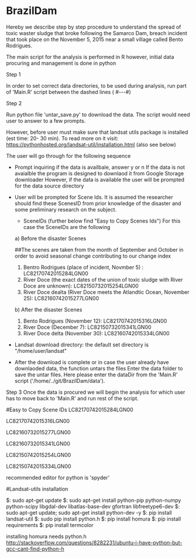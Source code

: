 # BrazilDam
Hereby we describe step by step procedure to understand the spread of toxic waster sludge that broke following the Samarco Dam,
breach incident that took place on the November 5, 2015 near a small village called Bento Rodrigues.

The main script for the analysis is performed in R however, initial data procuring and management is done in python

Step 1

In order to set correct data directories, to be used during analysis, run part of 'Main.R' script between the dashed lines ( #---#)

Step 2

Run python file 'untar_save.py' to download the data. The script would need user to answer to a few prompts. 

However, before user must make sure that landsat utils package is installed (est time: 20- 30 min). To read more on it visit:
https://pythonhosted.org/landsat-util/installation.html (also see below)

The user will go through for the following sequence

- Prompt inquiring if the data is availbale, answer y or n
    If the data is not avaialble the program is designed to downlaod it from Google Storage downloader
    However, if the data is available the user will be prompted for the data source directory

- User will be prompted for Scene Ids.
    It is assumed the researcher should find these ScenesID from prior knowledge of the disaster and some preliminary research 
on the subject.
    - SceneIDs (further below find "Easy to Copy Scenes Ids")
For this case the SceneIDs are the following

  a) Before the disaster Scenes

  ##The scenes are taken from the month of September and October in order to avoid seasonal change contributing to our change index
  
    1. Bentro Rodrigues (place of incident, Novmber 5) : LC82170742015284LGN00
    2. River Doce (the exact dates of the union of toxic sludge with River Doce are unknown): LC82150732015254LGN00
    3. River Doce dealta (River Doce meets the Atlandtic Ocean, November 25): LC82160742015277LGN00
  
  b) After the disaster Scenes
  
    1. Bento Rodrigues (November 12): LC82170742015316LGN00
    2. River Doce (December 7): LC82150732015341LGN00
    3. River Doce delta (November 30): LC82160742015334LGN00
- Landsat download directory: the default set directory is "/home/user/landsat"

- After the download is complete or in case the user already have downlaoded data, the function untars the files
  Enter the data folder to save the untar files. Here please enter the dataDir from the 'Main.R' script ('/home/../git/BrazilDam/data').

Step 3
Once the data is procured we will begin the analysis for which user has to move back to 'Main.R' and run rest of the script.

#Easy to Copy Scene IDs
LC82170742015284LGN00

LC82170742015316LGN00

LC82160732015277LGN00

LC82160732015341LGN00

LC82150742015254LGN00

LC82150742015334LGN00

recommended editor for python is 'spyder'

#Landsat-utils installation

$: sudo apt-get update
$: sudo apt-get install python-pip python-numpy python-scipy libgdal-dev libatlas-base-dev gfortran libfreetype6-dev
$: sudo apt-get  update; sudo apt-get install  python-dev -y
$: pip install landsat-util
$: sudo pip install python.h
$: pip install homura
$: pip install requirements
$: pip install termcolor

installing homura needs python.h 
http://stackoverflow.com/questions/8282231/ubuntu-i-have-python-but-gcc-cant-find-python-h

